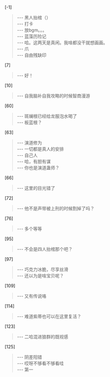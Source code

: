 
[-1] 
>--- 黑人抬棺（）<br>
>--- 打卡<br>
>--- 放bgm。。。<br>
>--- 蓝藻历险记<br>
>--- 哈。这两天是真闲。我啥都没干就想画画。<br>
>--- 爪<br>
>--- 自由残缺印<br>

[7] 
>--- 好！<br>

[10] 
>--- 自我脑补自我攻略的时候智商漫游<br>

[60] 
>--- 斑斓根已经给龙服泡水喝了<br>
>--- 板蓝根？<br>

[63] 
>--- 演道修为<br>
>--- 一切都是真人的安排<br>
>--- 自己人<br>
>--- 哈，有胆有谋<br>
>--- 你也是演道蛊师？<br>

[66] 
>--- 这里的目光错了<br>

[72] 
>--- 他不是声带被上刑的时候割掉了吗？<br>

[76] 
>--- 多个等等<br>

[95] 
>--- 不会是四人抬棺那个吧？<br>

[97] 
>--- 巧克力冰脆，尽享丝滑<br>
>--- 还以为是啥宝贝呢？<br>

[109] 
>--- 又有传说咯<br>

[114] 
>--- 难道紫蒂也可以在这里复活？<br>

[123] 
>--- 二哈混进狼群的既视感<br>

[125] 
>--- 阴差阳错<br>
>--- 哎呀不够看不够看哇<br>
>--- 第一<br>
